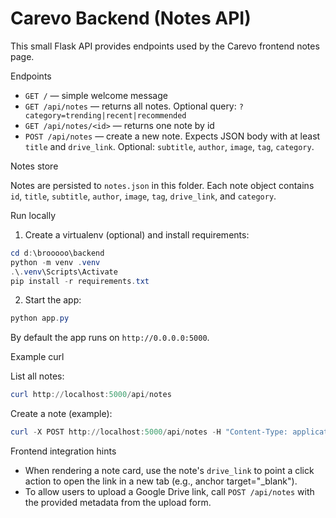 # Carevo Backend (Notes API)

This small Flask API provides endpoints used by the Carevo frontend notes page.

Endpoints

- `GET /` — simple welcome message
- `GET /api/notes` — returns all notes. Optional query: `?category=trending|recent|recommended`
- `GET /api/notes/<id>` — returns one note by id
- `POST /api/notes` — create a new note. Expects JSON body with at least `title` and `drive_link`. Optional: `subtitle`, `author`, `image`, `tag`, `category`.

Notes store

Notes are persisted to `notes.json` in this folder. Each note object contains `id`, `title`, `subtitle`, `author`, `image`, `tag`, `drive_link`, and `category`.

Run locally

1. Create a virtualenv (optional) and install requirements:

```powershell
cd d:\brooooo\backend
python -m venv .venv
.\.venv\Scripts\Activate
pip install -r requirements.txt
```

2. Start the app:

```powershell
python app.py
```

By default the app runs on `http://0.0.0.0:5000`.

Example curl

List all notes:

```powershell
curl http://localhost:5000/api/notes
```

Create a note (example):

```powershell
curl -X POST http://localhost:5000/api/notes -H "Content-Type: application/json" -d '{"title":"New Note","drive_link":"https://drive.google.com/file/d/FILE_ID/view?usp=sharing"}'
```

Frontend integration hints

- When rendering a note card, use the note's `drive_link` to point a click action to open the link in a new tab (e.g., anchor target="_blank").
- To allow users to upload a Google Drive link, call `POST /api/notes` with the provided metadata from the upload form.
